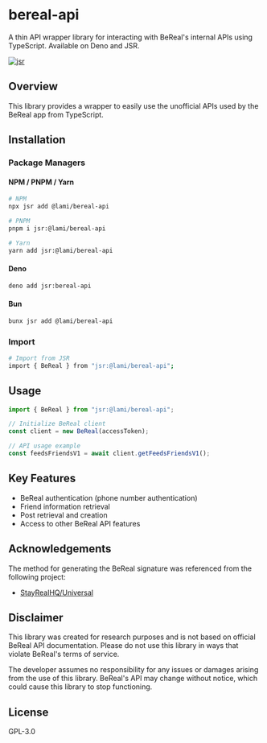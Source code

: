 # bereal-api

A thin API wrapper library for interacting with BeReal's internal APIs using TypeScript. Available on Deno and JSR.

[![jsr](https://jsr.io/badges/@lami/bereal-api)](https://jsr.io/@lami/bereal-api)

## Overview

This library provides a wrapper to easily use the unofficial APIs used by the BeReal app from TypeScript.

## Installation

### Package Managers

#### NPM / PNPM / Yarn
```bash
# NPM
npx jsr add @lami/bereal-api

# PNPM
pnpm i jsr:@lami/bereal-api

# Yarn
yarn add jsr:@lami/bereal-api
```

#### Deno
```bash
deno add jsr:bereal-api
```

#### Bun
```bash
bunx jsr add @lami/bereal-api
```

### Import

```bash
# Import from JSR
import { BeReal } from "jsr:@lami/bereal-api";
```

## Usage

```typescript
import { BeReal } from "jsr:@lami/bereal-api";

// Initialize BeReal client
const client = new BeReal(accessToken);

// API usage example
const feedsFriendsV1 = await client.getFeedsFriendsV1();
```

## Key Features

- BeReal authentication (phone number authentication)
- Friend information retrieval
- Post retrieval and creation
- Access to other BeReal API features

## Acknowledgements

The method for generating the BeReal signature was referenced from the following project:
- [StayRealHQ/Universal](https://github.com/StayRealHQ/Universal)

## Disclaimer

This library was created for research purposes and is not based on official BeReal API documentation. Please do not use this library in ways that violate BeReal's terms of service.

The developer assumes no responsibility for any issues or damages arising from the use of this library. BeReal's API may change without notice, which could cause this library to stop functioning.

## License

GPL-3.0